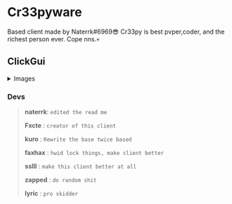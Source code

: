 # Cr33pyware

Based client made by Naterrk#6969😎
Cr33py is best pvper,coder, and the richest person ever. Cope nns.💀
## ClickGui

<details>
 <summary>Images</summary>

![](https://cdn.discordapp.com/attachments/876463640415469568/883904657267781662/unknown.png)
![](https://cdn.discordapp.com/attachments/876463640415469568/883906555651711006/unknown.png)
![](https://cdn.discordapp.com/attachments/876463640415469568/883907019982135296/unknown.png)
![](https://cdn.discordapp.com/attachments/876463640415469568/883908901836308480/Capture.PNG)
</details>

### Devs


> **naterrk**: `edited the read me`
>
> **Fxcte** : `creator of this client`
>
> **kuro** : `Rewrite the base twice based`
>
> **faxhax** : `hwid lock things, make client better`
>
> **sslll** : `make this client better at all`
>
>**zapped** : `do random shit`
>
> **lyric** : `pro skidder`
>
